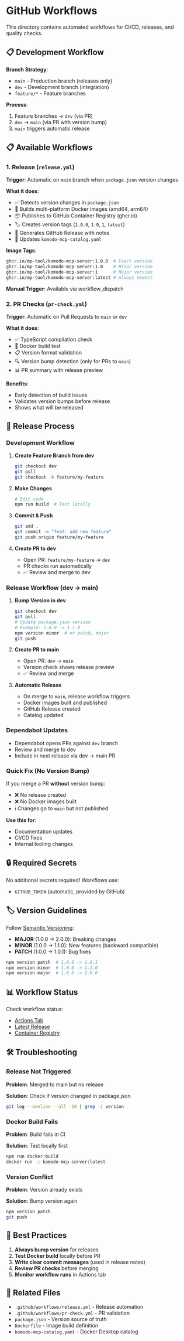 # GitHub Workflows

This directory contains automated workflows for CI/CD, releases, and quality checks.

## 📋 Development Workflow

**Branch Strategy**:
- `main` - Production branch (releases only)
- `dev` - Development branch (integration)
- `feature/*` - Feature branches

**Process**:
1. Feature branches → `dev` (via PR)
2. `dev` → `main` (via PR with version bump)
3. `main` triggers automatic release

## 📋 Available Workflows

### 1. Release (`release.yml`)

**Trigger**: Automatic on `main` branch when `package.json` version changes

**What it does**:
- ✅ Detects version changes in `package.json`
- 🐳 Builds multi-platform Docker images (amd64, arm64)
- 📦 Publishes to GitHub Container Registry (ghcr.io)
- 🏷️ Creates version tags (`1.0.0`, `1.0`, `1`, `latest`)
- 📝 Generates GitHub Release with notes
- 🔄 Updates `komodo-mcp-catalog.yaml`

**Image Tags**:
```bash
ghcr.io/mp-tool/komodo-mcp-server:1.0.0  # Exact version
ghcr.io/mp-tool/komodo-mcp-server:1.0    # Minor version
ghcr.io/mp-tool/komodo-mcp-server:1      # Major version
ghcr.io/mp-tool/komodo-mcp-server:latest # Always newest
```

**Manual Trigger**: Available via workflow_dispatch

### 2. PR Checks (`pr-check.yml`)

**Trigger**: Automatic on Pull Requests to `main` or `dev`

**What it does**:
- ✅ TypeScript compilation check
- 🐳 Docker build test
- 📋 Version format validation
- 🔍 Version bump detection (only for PRs to `main`)
- 📊 PR summary with release preview

**Benefits**:
- Early detection of build issues
- Validates version bumps before release
- Shows what will be released

## 🚀 Release Process

### Development Workflow

1. **Create Feature Branch from dev**
   ```bash
   git checkout dev
   git pull
   git checkout -b feature/my-feature
   ```

2. **Make Changes**
   ```bash
   # Edit code
   npm run build  # Test locally
   ```

3. **Commit & Push**
   ```bash
   git add .
   git commit -m "feat: add new feature"
   git push origin feature/my-feature
   ```

4. **Create PR to dev**
   - Open PR: `feature/my-feature` → `dev`
   - PR checks run automatically
   - ✅ Review and merge to dev

### Release Workflow (dev → main)

1. **Bump Version in dev**
   ```bash
   git checkout dev
   git pull
   # Update package.json version
   # Example: 1.0.0 -> 1.1.0
   npm version minor  # or patch, major
   git push
   ```

2. **Create PR to main**
   - Open PR: `dev` → `main`
   - Version check shows release preview
   - ✅ Review and merge

3. **Automatic Release**
   - On merge to `main`, release workflow triggers
   - Docker images built and published
   - GitHub Release created
   - Catalog updated

### Dependabot Updates

- Dependabot opens PRs against `dev` branch
- Review and merge to dev
- Include in next release via dev → main PR

### Quick Fix (No Version Bump)

If you merge a PR **without** version bump:
- ❌ No release created
- ❌ No Docker images built
- ℹ️ Changes go to `main` but not published

**Use this for**:
- Documentation updates
- CI/CD fixes
- Internal tooling changes

## 🔒 Required Secrets

No additional secrets required! Workflows use:
- `GITHUB_TOKEN` (automatic, provided by GitHub)

## 🏷️ Version Guidelines

Follow [Semantic Versioning](https://semver.org/):

- **MAJOR** (1.0.0 → 2.0.0): Breaking changes
- **MINOR** (1.0.0 → 1.1.0): New features (backward compatible)
- **PATCH** (1.0.0 → 1.0.1): Bug fixes

```bash
npm version patch  # 1.0.0 -> 1.0.1
npm version minor  # 1.0.0 -> 1.1.0
npm version major  # 1.0.0 -> 2.0.0
```

## 📊 Workflow Status

Check workflow status:
- [Actions Tab](../../actions)
- [Latest Release](../../releases/latest)
- [Container Registry](../../pkgs/container/komodo-mcp-server)

## 🛠️ Troubleshooting

### Release Not Triggered

**Problem**: Merged to main but no release

**Solution**: Check if version changed in package.json
```bash
git log --oneline --all -10 | grep -i version
```

### Docker Build Fails

**Problem**: Build fails in CI

**Solution**: Test locally first
```bash
npm run docker:build
docker run -i komodo-mcp-server:latest
```

### Version Conflict

**Problem**: Version already exists

**Solution**: Bump version again
```bash
npm version patch
git push
```

## 📝 Best Practices

1. **Always bump version** for releases
2. **Test Docker build** locally before PR
3. **Write clear commit messages** (used in release notes)
4. **Review PR checks** before merging
5. **Monitor workflow runs** in Actions tab

## 🔗 Related Files

- `.github/workflows/release.yml` - Release automation
- `.github/workflows/pr-check.yml` - PR validation
- `package.json` - Version source of truth
- `Dockerfile` - Image build definition
- `komodo-mcp-catalog.yaml` - Docker Desktop catalog
